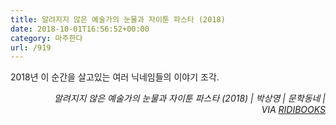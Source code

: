 ```yaml
---
title: 알려지지 않은 예술가의 눈물과 자이툰 파스타 (2018)
date: 2018-10-01T16:56:52+00:00
category: 마주한다
url: /919
---
```


2018년 이 순간을 살고있는 여러 닉네임들의 이야기 조각.

<p style="text-align:right">
  <em>알려지지 않은 예술가의 눈물과 자이툰 파스타 (2018) | 박상영</em><em>&nbsp;| 문학동네 | VIA&nbsp;<a href="http://ridibooks.com" target="_blank" rel="noreferrer noopener">RIDIBOOKS</a></em>
</p>